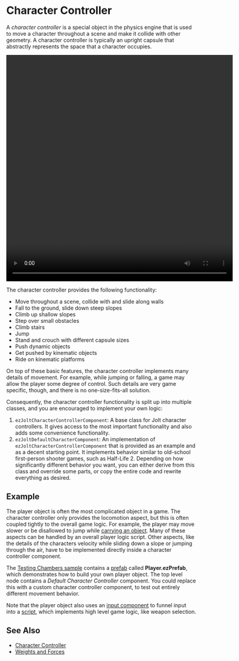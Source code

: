 # Character Controller

A *character controller* is a special object in the physics engine that is used to move a character throughout a scene and make it collide with other geometry. A character controller is typically an upright capsule that abstractly represents the space that a character occupies.

<video src="media/cc.webm" width="600" height="600" autoplay loop></video>

The character controller provides the following functionality:

* Move throughout a scene, collide with and slide along walls
* Fall to the ground, slide down steep slopes
* Climb up shallow slopes
* Step over small obstacles
* Climb stairs
* Jump
* Stand and crouch with different capsule sizes
* Push dynamic objects
* Get pushed by kinematic objects
* Ride on kinematic platforms

On top of these basic features, the character controller implements many details of movement. For example, while jumping or falling, a game may allow the player some degree of control. Such details are very game specific, though, and there is no one-size-fits-all solution.

Consequently, the character controller functionality is split up into multiple classes, and you are encouraged to implement your own logic:

1. `ezJoltCharacterControllerComponent`: A base class for Jolt character controllers. It gives access to the most important functionality and also adds some convenience functionality.
1. `ezJoltDefaultCharacterComponent`: An implementation of `ezJoltCharacterControllerComponent` that is provided as an example and as a decent starting point. It implements behavior similar to old-school first-person shooter games, such as Half-Life 2. Depending on how significantly different behavior you want, you can either derive from this class and override some parts, or copy the entire code and rewrite everything as desired.

## Example

The player object is often the most complicated object in a game. The character controller only provides the locomotion aspect, but this is often coupled tightly to the overall game logic. For example, the player may move slower or be disallowed to jump while [carrying an object](jolt-grab-object-component.md). Many of these aspects can be handled by an overall player logic script. Other aspects, like the details of the characters velocity while sliding down a slope or jumping through the air, have to be implemented directly inside a character controller component.

The [Testing Chambers sample](../../../../samples/testing-chambers.md) contains a [prefab](../../../prefabs/prefabs-overview.md) called **Player.ezPrefab**, which demonstrates how to build your own player object. The top level node contains a *Default Character Controller* component. You could replace this with a custom character controller component, to test out entirely different movement behavior.

Note that the player object also uses an [input component](../../../input/input-component.md) to funnel input into a [script](../../../custom-code/angelscript/angelscript-overview.md), which implements high level game logic, like weapon selection.

## See Also

* [Character Controller](jolt-character-controller.md)
* [Weights and Forces](../concepts/weights-forces.md)
